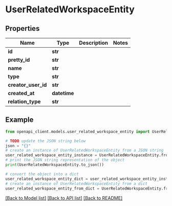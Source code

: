 # UserRelatedWorkspaceEntity


## Properties

Name | Type | Description | Notes
------------ | ------------- | ------------- | -------------
**id** | **str** |  | 
**pretty_id** | **str** |  | 
**name** | **str** |  | 
**type** | **str** |  | 
**creator_user_id** | **str** |  | 
**created_at** | **datetime** |  | 
**relation_type** | **str** |  | 

## Example

```python
from openapi_client.models.user_related_workspace_entity import UserRelatedWorkspaceEntity

# TODO update the JSON string below
json = "{}"
# create an instance of UserRelatedWorkspaceEntity from a JSON string
user_related_workspace_entity_instance = UserRelatedWorkspaceEntity.from_json(json)
# print the JSON string representation of the object
print(UserRelatedWorkspaceEntity.to_json())

# convert the object into a dict
user_related_workspace_entity_dict = user_related_workspace_entity_instance.to_dict()
# create an instance of UserRelatedWorkspaceEntity from a dict
user_related_workspace_entity_from_dict = UserRelatedWorkspaceEntity.from_dict(user_related_workspace_entity_dict)
```
[[Back to Model list]](../README.md#documentation-for-models) [[Back to API list]](../README.md#documentation-for-api-endpoints) [[Back to README]](../README.md)


